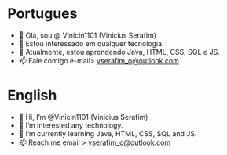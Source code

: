 # Portugues
- 👋 Olá, sou @ Vinicin1101 (Vinicius Serafim)
- 👀 Estou interessado em qualquer tecnologia.
- 🌱 Atualmente, estou aprendendo Java, HTML, CSS, SQL e JS.
- 📫 Fale comigo e-mail> vserafim_o@outlook.com

# English
- 👋 Hi, I’m @Vinicin1101 (Vinicius Serafim)
- 👀 I’m interested any technology.
- 🌱 I’m currently learning Java, HTML, CSS, SQL and JS.
- 📫 Reach me email > vserafim_o@outlook.com


<!---
Vinicin1101/Vinicin1101 is a ✨ special ✨ repository because its `README.md` (this file) appears on your GitHub profile.
You can click the Preview link to take a look at your changes.
--->
